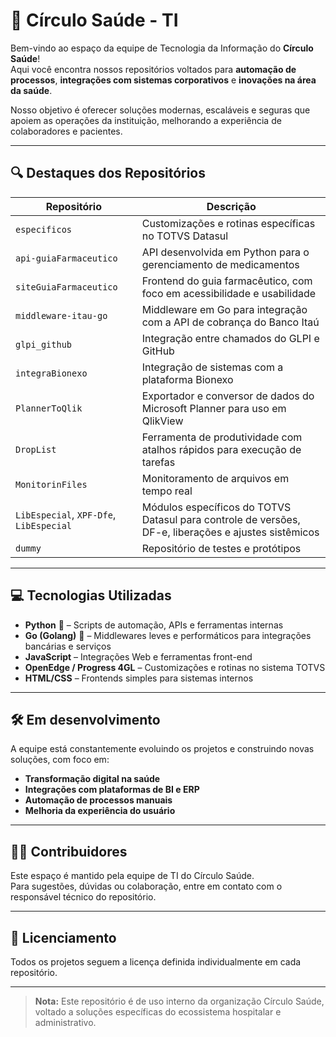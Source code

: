 # 🏥 Círculo Saúde - TI

Bem-vindo ao espaço da equipe de Tecnologia da Informação do **Círculo Saúde**!  
Aqui você encontra nossos repositórios voltados para **automação de processos**, **integrações com sistemas corporativos** e **inovações na área da saúde**.

Nosso objetivo é oferecer soluções modernas, escaláveis e seguras que apoiem as operações da instituição, melhorando a experiência de colaboradores e pacientes.

---

## 🔍 Destaques dos Repositórios

| Repositório                  | Descrição                                                                 |
|-----------------------------|---------------------------------------------------------------------------|
| `especificos`               | Customizações e rotinas específicas no TOTVS Datasul                      |
| `api-guiaFarmaceutico`     | API desenvolvida em Python para o gerenciamento de medicamentos           |
| `siteGuiaFarmaceutico`     | Frontend do guia farmacêutico, com foco em acessibilidade e usabilidade   |
| `middleware-itau-go`       | Middleware em Go para integração com a API de cobrança do Banco Itaú      |
| `glpi_github`              | Integração entre chamados do GLPI e GitHub                                |
| `integraBionexo`           | Integração de sistemas com a plataforma Bionexo                           |
| `PlannerToQlik`            | Exportador e conversor de dados do Microsoft Planner para uso em QlikView |
| `DropList`                 | Ferramenta de produtividade com atalhos rápidos para execução de tarefas  |
| `MonitorinFiles`           | Monitoramento de arquivos em tempo real                                   |
| `LibEspecial`, `XPF-Dfe`, `LibEspecial` | Módulos específicos do TOTVS Datasul para controle de versões, DF-e, liberações e ajustes sistêmicos |
| `dummy`                    | Repositório de testes e protótipos                                        |

---

## 💻 Tecnologias Utilizadas

- **Python** 🐍 – Scripts de automação, APIs e ferramentas internas
- **Go (Golang)** 🦫 – Middlewares leves e performáticos para integrações bancárias e serviços
- **JavaScript** – Integrações Web e ferramentas front-end
- **OpenEdge / Progress 4GL** – Customizações e rotinas no sistema TOTVS
- **HTML/CSS** – Frontends simples para sistemas internos

---

## 🛠️ Em desenvolvimento

A equipe está constantemente evoluindo os projetos e construindo novas soluções, com foco em:

- **Transformação digital na saúde**
- **Integrações com plataformas de BI e ERP**
- **Automação de processos manuais**
- **Melhoria da experiência do usuário**

---

## 👨‍💻 Contribuidores

Este espaço é mantido pela equipe de TI do Círculo Saúde.  
Para sugestões, dúvidas ou colaboração, entre em contato com o responsável técnico do repositório.

---

## 📄 Licenciamento

Todos os projetos seguem a licença definida individualmente em cada repositório.

---

> **Nota:** Este repositório é de uso interno da organização Círculo Saúde, voltado a soluções específicas do ecossistema hospitalar e administrativo.
